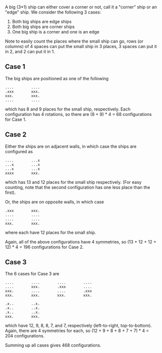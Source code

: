 A big (3*1) ship can either cover a corner or not, call it a "corner" ship or an "edge" ship. We consider the following 3 cases:

1. Both big ships are edge ships
2. Both big ships are corner ships
3. One big ship is a corner and one is an edge

Note to easily count the places where the small ship can go, rows (or columns) of 4 spaces can put the small ship in 3 places, 3 spaces can put it in 2, and 2 can put it in  1.

## Case 1

The big ships are positioned as one of the following

```
....        ....
.xxx        xxx.
xxx.        xxx.
....        ....
```

which has 8 and 9 places for the small ship, respectively. Each configuration has 4 rotations, so there are (8 + 9) * 4 = 68 configurations for Case 1.

## Case 2

Either the ships are on adjacent walls, in which case the ships are configured as 
```
....        ...x
...x        ...x
...x        ...x
xxxx        xxx.
```

which has 13 and 12 places for the small ship respectively. (For easy counting, note that the second configuration has one less place than the first).

Or, the ships are on opposite walls, in which case

```
.xxx        xxx.
....        ....
....        ....
xxx.        xxx.
```

where each have 12 places for the small ship.

Again, all of the above configurations have 4 symmetries, so (13 + 12 + 12 + 12) * 4 = 196 configurations for Case 2.


## Case 3

The 6 cases for Case 3 are

```
....        ....        ....        ....
....        xxx.        .xxx        ....
xxx.        ....        ....        .xxx
xxx.        xxx.        xxx.        xxx.

.x..        ..x.
.x..        ..x.
.x..        ..x.
xxx.        xxx.
```

which have 12, 9, 8, 8, 7, and 7, respectively (left-to-right, top-to-bottom). Again, there are 4 symmetries for each, so (12 + 9 + 8 + 8 + 7 + 7) * 4 = 204 configurations.

Summing up all cases gives 468 configurations.